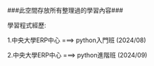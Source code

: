 ###此空間存放所有整理過的學習內容###

學習程式經歷:

 1.中央大學ERP中心 ===> python入門班 (2024/08)
 
 2.中央大學ERP中心 ===> python進階班 (2024/09)

